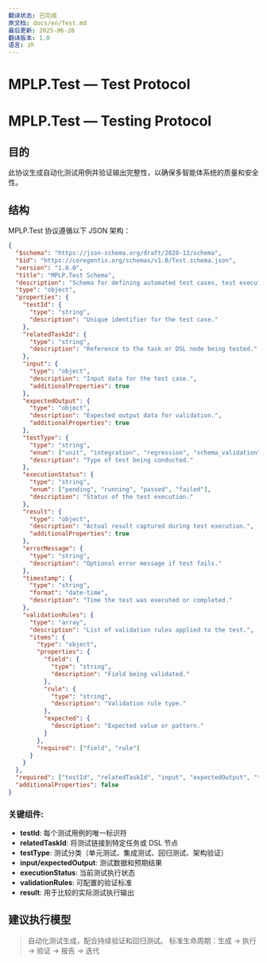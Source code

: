 ```yaml
---
翻译状态: 已完成
原文档: docs/en/Test.md
最后更新: 2025-06-28
翻译版本: 1.0
语言: zh
---
```


# MPLP.Test — Test Protocol

# MPLP.Test — Testing Protocol

## 目的
此协议生成自动化测试用例并验证输出完整性，以确保多智能体系统的质量和安全性。

## 结构

MPLP.Test 协议遵循以下 JSON 架构：

```json
{
  "$schema": "https://json-schema.org/draft/2020-12/schema",
  "$id": "https://coregentis.org/schemas/v1.0/Test.schema.json",
  "version": "1.0.0",
  "title": "MPLP.Test Schema",
  "description": "Schema for defining automated test cases, test execution metadata, and result validation for multi-agent systems.",
  "type": "object",
  "properties": {
    "testId": {
      "type": "string",
      "description": "Unique identifier for the test case."
    },
    "relatedTaskId": {
      "type": "string",
      "description": "Reference to the task or DSL node being tested."
    },
    "input": {
      "type": "object",
      "description": "Input data for the test case.",
      "additionalProperties": true
    },
    "expectedOutput": {
      "type": "object",
      "description": "Expected output data for validation.",
      "additionalProperties": true
    },
    "testType": {
      "type": "string",
      "enum": ["unit", "integration", "regression", "schema_validation"],
      "description": "Type of test being conducted."
    },
    "executionStatus": {
      "type": "string",
      "enum": ["pending", "running", "passed", "failed"],
      "description": "Status of the test execution."
    },
    "result": {
      "type": "object",
      "description": "Actual result captured during test execution.",
      "additionalProperties": true
    },
    "errorMessage": {
      "type": "string",
      "description": "Optional error message if test fails."
    },
    "timestamp": {
      "type": "string",
      "format": "date-time",
      "description": "Time the test was executed or completed."
    },
    "validationRules": {
      "type": "array",
      "description": "List of validation rules applied to the test.",
      "items": {
        "type": "object",
        "properties": {
          "field": {
            "type": "string",
            "description": "Field being validated."
          },
          "rule": {
            "type": "string",
            "description": "Validation rule type."
          },
          "expected": {
            "description": "Expected value or pattern."
          }
        },
        "required": ["field", "rule"]
      }
    }
  },
  "required": ["testId", "relatedTaskId", "input", "expectedOutput", "testType", "executionStatus"],
  "additionalProperties": false
}
```

### 关键组件:

- **testId**: 每个测试用例的唯一标识符
- **relatedTaskId**: 将测试链接到特定任务或 DSL 节点
- **testType**: 测试分类（单元测试、集成测试、回归测试、架构验证）
- **input/expectedOutput**: 测试数据和预期结果
- **executionStatus**: 当前测试执行状态
- **validationRules**: 可配置的验证标准
- **result**: 用于比较的实际测试执行输出

## 建议执行模型
> 自动化测试生成，配合持续验证和回归测试。
> 标准生命周期：生成 → 执行 → 验证 → 报告 → 迭代